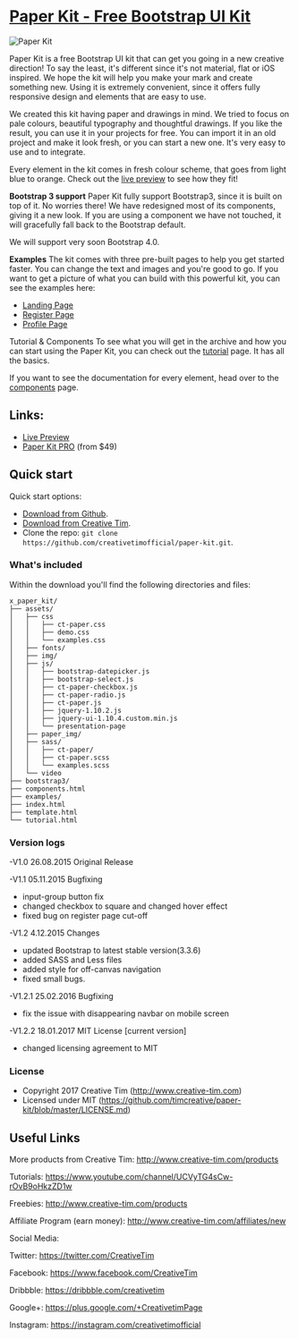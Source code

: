 # [Paper Kit - Free Bootstrap UI Kit](http://demos.creative-tim.com/paper-kit)

![Paper Kit](http://s3.amazonaws.com/creativetim_bucket/products/33/original/opt_pk_thumbnail.jpg "Paper Kit Free")

Paper Kit is a free Bootstrap UI kit that can get you going in a new creative direction! To say the least, it's different since it's not material, flat or iOS inspired. We hope the kit will help you make your mark and create something new. Using it is extremely convenient, since it offers fully responsive design and elements that are easy to use.

We created this kit having paper and drawings in mind. We tried to focus on pale colours, beautiful typography and thoughtful drawings. If you like the result, you can use it in your projects for free. You can import it in an old project and make it look fresh, or you can start a new one. It's very easy to use and to integrate.

Every element in the kit comes in fresh colour scheme, that goes from light blue to orange. Check out the [live preview](http://demos.creative-tim.com/paper-kit) to see how they fit!

**Bootstrap 3 support**
Paper Kit fully support Bootstrap3, since it is built on top of it. No worries there! We have redesigned most of its components, giving it a new look. If you are using a component we have not touched, it will gracefully fall back to the Bootstrap default.

We will support very soon Bootstrap 4.0.

**Examples**
The kit comes with three pre-built pages to help you get started faster. You can change the text and images and you're good to go. If you want to get a picture of what you can build with this powerful kit, you can see the examples here:

- [Landing Page](http://demos.creative-tim.com/paper-kit/landing-page)
- [Register Page](http://demos.creative-tim.com/paper-kit/register)
- [Profile Page](http://demos.creative-tim.com/paper-kit/profile)


Tutorial & Components
To see what you will get in the archive and how you can start using the Paper Kit, you can check out the [tutorial](http://demos.creative-tim.com/paper-kit/tutorial) page. It has all the basics.

If you want to see the documentation for every element, head over to the [components](http://demos.creative-tim.com/paper-kit/components) page.

## Links:

+ [Live Preview](http://demos.creative-tim.com/paper-kit)
+ [Paper Kit PRO](http://demos.creative-tim.com/paper-kit-pro/presentation.html) (from $49)

## Quick start

Quick start options:

- [Download from Github](https://github.com/creativetimofficial/paper-kit.git).
- [Download from Creative Tim](http://www.creative-tim.com/product/paper-kit).
- Clone the repo: `git clone https://github.com/creativetimofficial/paper-kit.git`.


### What's included

Within the download you'll find the following directories and files:

```
x_paper_kit/
├── assets/
│   ├── css
│   │   ├── ct-paper.css
│   │   ├── demo.css
│   │   └── examples.css
│   ├── fonts/
│   ├── img/
│   ├── js/
│   │   ├── bootstrap-datepicker.js
│   │   ├── bootstrap-select.js
│   │   ├── ct-paper-checkbox.js
│   │   ├── ct-paper-radio.js
│   │   ├── ct-paper.js
│   │   ├── jquery-1.10.2.js
│   │   ├── jquery-ui-1.10.4.custom.min.js
│   │   └── presentation-page
│   ├── paper_img/
│   ├── sass/
│   │   ├── ct-paper/
│   │   ├── ct-paper.scss
│   │   └── examples.scss
│   └── video
├── bootstrap3/
├── components.html
├── examples/
├── index.html
├── template.html
└── tutorial.html

```

### Version logs

-V1.0 26.08.2015 Original Release

-V1.1 05.11.2015 Bugfixing
- input-group button fix
- changed checkbox to square and changed hover effect
- fixed bug on register page cut-off

-V1.2 4.12.2015 Changes
- updated Bootstrap to latest stable version(3.3.6)
- added SASS and Less files
- added style for off-canvas navigation
- fixed small bugs.

-V1.2.1 25.02.2016 Bugfixing
- fix the issue with disappearing navbar on mobile screen

-V1.2.2 18.01.2017 MIT License [current version]
- changed licensing agreement to MIT 

### License

- Copyright 2017 Creative Tim (http://www.creative-tim.com)
- Licensed under MIT (https://github.com/timcreative/paper-kit/blob/master/LICENSE.md)


## Useful Links

More products from Creative Tim: <http://www.creative-tim.com/products>

Tutorials: <https://www.youtube.com/channel/UCVyTG4sCw-rOvB9oHkzZD1w>

Freebies: <http://www.creative-tim.com/products>

Affiliate Program (earn money): <http://www.creative-tim.com/affiliates/new>

Social Media:

Twitter: <https://twitter.com/CreativeTim>

Facebook: <https://www.facebook.com/CreativeTim>

Dribbble: <https://dribbble.com/creativetim>

Google+: <https://plus.google.com/+CreativetimPage>

Instagram: <https://instagram.com/creativetimofficial>
    
    
